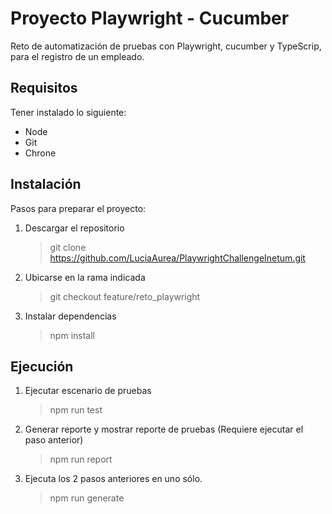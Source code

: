 # Proyecto Playwright - Cucumber

Reto de automatización de pruebas con Playwright, cucumber y TypeScrip, para el registro de un empleado.

## Requisitos
Tener instalado lo siguiente:
 - Node
 - Git
 - Chrone

## Instalación
Pasos para preparar el proyecto:

 1. Descargar el repositorio
	> git clone https://github.com/LuciaAurea/PlaywrightChallengeInetum.git
	
 2. Ubicarse en la rama indicada
	> git checkout feature/reto_playwright
	
 3. Instalar dependencias
	> npm install

## Ejecución

 1. Ejecutar escenario de pruebas
	> npm run test
	
 2. Generar reporte y mostrar reporte de pruebas (Requiere ejecutar el paso anterior)
	> npm run report
	
 3. Ejecuta los 2 pasos anteriores en uno sólo.
	> npm run generate 